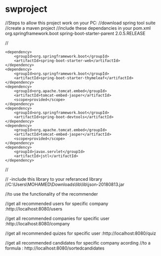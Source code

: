 # swproject

//Steps to allow this project work on your PC:
//download spring tool suite 
//create a maven project 
//include these dependancies in your pom.xml
  <parent> 
  	<groupId>org.springframework.boot</groupId> 
  	<artifactId>spring-boot-starter-parent</artifactId> 
  	<version>2.0.5.RELEASE</version> 
  </parent>
  	
 // <dependencies> 
  
  	<dependency> 
  		<groupId>org.springframework.boot</groupId> 
  		<artifactId>spring-boot-starter-web</artifactId> 
  	</dependency> 
  	<dependency>
    	<groupId>org.springframework.boot</groupId>
    	<artifactId>spring-boot-starter-thymeleaf</artifactId>
	</dependency>
	<dependency>
    	<groupId>org.apache.tomcat.embed</groupId>
    	<artifactId>tomcat-embed-jasper</artifactId>
    	<scope>provided</scope>
	</dependency>
	<dependency>
        <groupId>org.springframework.boot</groupId>
        <artifactId>spring-boot-devtools</artifactId>
    </dependency>
    <dependency>
    	<groupId>org.apache.tomcat.embed</groupId>
    	<artifactId>tomcat-embed-jasper</artifactId>
    	<scope>provided</scope>
	</dependency>
	<dependency>
    	<groupId>javax.servlet</groupId>
    	<artifactId>jstl</artifactId>
	</dependency>
        
 // </dependencies>
  
  
 // -include this library to your referanced library
//C:\Users\MOHAMED\Downloads\lib\lib\json-20180813.jar

//to use the functionality of the recommender

//get all recommended users for specific company :http://localhost:8080/users 

//get all recommended companies for specific user :http://localhost:8080/company

//get all recommended quizes for specific user :http://localhost:8080/quiz

//get all recommended candidates for specific company acording
 //to a formula :	http://localhost:8080/sortedcandidates

